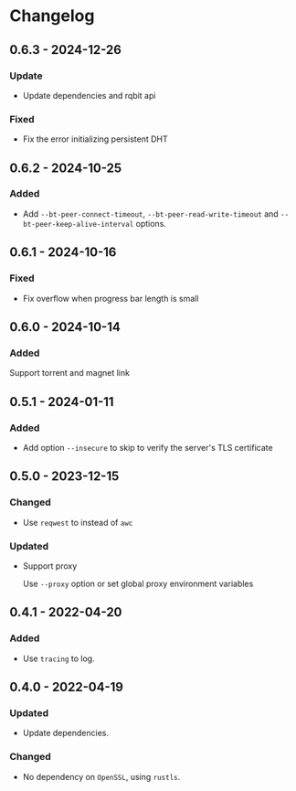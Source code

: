 # Changelog

## 0.6.3 - 2024-12-26

### Update

- Update dependencies and rqbit api

### Fixed

- Fix the error initializing persistent DHT

## 0.6.2 - 2024-10-25

### Added

- Add `--bt-peer-connect-timeout`, `--bt-peer-read-write-timeout` and `--bt-peer-keep-alive-interval` options.

## 0.6.1 - 2024-10-16

### Fixed

- Fix overflow when progress bar length is small

## 0.6.0 - 2024-10-14

### Added

Support torrent and magnet link

## 0.5.1 - 2024-01-11

### Added

- Add option `--insecure` to skip to verify the server's TLS certificate

## 0.5.0 - 2023-12-15

### Changed

- Use `reqwest` to instead of `awc`

### Updated

- Support proxy

  Use `--proxy` option or set global proxy environment variables

## 0.4.1 - 2022-04-20

### Added

- Use `tracing` to log.

## 0.4.0 - 2022-04-19

### Updated

- Update dependencies.

### Changed

- No dependency on `OpenSSL`, using `rustls`.
